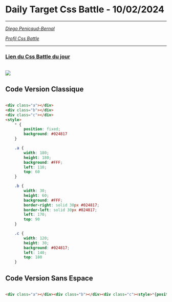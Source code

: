 # Daily Target Css Battle - 10/02/2024

<hr>

[<em>Diego Penicaud-Bernal</em>](https://github.com/Diego-PB)

[<em>Profil Css Battle</em>](https://cssbattle.dev/player/diegopb)

<hr>

### [Lien du Css Battle du jour](https://cssbattle.dev/play/AHJoYV6Hpjo3WpbnCrmM)

<br>
<img src="https://firebasestorage.googleapis.com/v0/b/cssbattleapp.appspot.com/o/user%2Fummd3POvEDfFyeFvVdOMG3OOrwE2%2Ftargets%2Ftarget_oL80yny@2x.png?alt=media">

## Code Version Classique

```html

<div class="a"></div>
<div class="b"></div>
<div class="c"></div>
<style>
    * {
        position: fixed;
        background: #024817
    }

    .a {
        width: 180;
        height: 180;
        background: #FFF;
        left: 110;
        top: 60
    }

    .b {
        width: 30;
        height: 60;
        background: #FFF;
        border-right: solid 30px #024817;
        border-left: solid 30px #024817;
        left: 170;
        top: 90
    }

    .c {
        width: 120;
        height: 30;
        background: #024817;
        left: 140;
        top: 180
    }
```

## Code Version Sans Espace

```html

<div class="a"></div><div class="b"></div><div class="c"><style>*{position:fixed;background:#024817}.a{width:180;height:180;background:#FFF;left:110;top:60}.b{width:30;height:60;background:#FFF;border-right:solid 30px#024817;border-left:solid 30px#024817;left:170;top:90}.c{width:120;height:30;background:#024817;left:140;top:180
```
